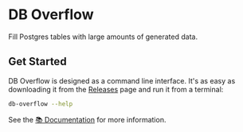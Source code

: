 # DB Overflow

Fill Postgres tables with large amounts of generated data.

## Get Started

DB Overflow is designed as a command line interface. It's as easy as downloading it from the [Releases](https://github.com/hendric-dev/db-overflow/releases) page and run it from a terminal:

```sh
db-overflow --help
```

See the [📚 Documentation](https://hendric-dev.github.io/db-overflow/) for more information.
